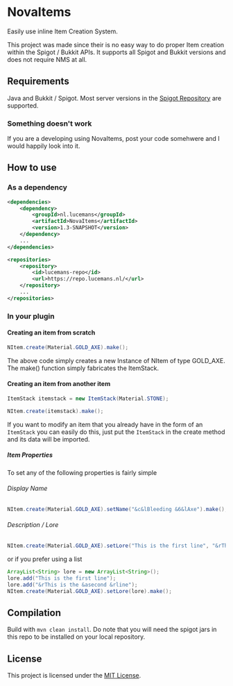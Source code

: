 # NovaItems
Easily use inline Item Creation System.

This project was made since their is no easy way to do proper Item creation within the Spigot / Bukkit APIs. It supports all Spigot and Bukkit versions and does not require NMS at all.

## Requirements
Java and Bukkit / Spigot. Most server versions in the [Spigot Repository](https://hub.spigotmc.org/nexus/) are supported.

### Something doesn't work
If you are a developing using NovaItems, post your code somehwere and I would happily look into it.

## How to use

### As a dependency

```xml
<dependencies>
    <dependency>
        <groupId>nl.lucemans</groupId>
        <artifactId>NovaItems</artifactId>
        <version>1.3-SNAPSHOT</version>
    </dependency>
    ...
</dependencies>

<repositories>
    <repository>
        <id>lucemans-repo</id>
        <url>https://repo.lucemans.nl/</url>
    </repository>
    ...
</repositories>
```

### In your plugin

#### Creating an item from scratch

```java
NItem.create(Material.GOLD_AXE).make();
```
The above code simply creates a new Instance of NItem of type GOLD_AXE.
The make() function simply fabricates the ItemStack.

#### Creating an item from another item

```java
ItemStack itemstack = new ItemStack(Material.STONE);

NItem.create(itemstack).make();
```

If you want to modify an item that you already have in the form of an ```ItemStack``` you can easily do this, just put the ```ItemStack``` in the create method and its data will be imported.

##### Item Properties
To set any of the following properties is fairly simple
###### Display Name
```java
NItem.create(Material.GOLD_AXE).setName("&c&lBleeding &6&lAxe").make();
```
###### Description / Lore
```java
NItem.create(Material.GOLD_AXE).setLore("This is the first line", "&rThis is the &asecond &rline").make();
```
or if you prefer using a list
```java
ArrayList<String> lore = new ArrayList<String>();
lore.add("This is the first line");
lore.add("&rThis is the &asecond &rline");
NItem.create(Material.GOLD_AXE).setLore(lore).make();
```

## Compilation

Build with `mvn clean install`. Do note that you will need the spigot jars in this repo to be installed on your
local repository.

## License

This project is licensed under the [MIT License](LICENSE).
